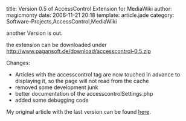 title: Version 0.5 of AccessControl Extension for MediaWiki
author: magicmonty
date: 2006-11-21 20:18
template: article.jade
category: Software-Projects,AccessControl,MediaWiki

another Version is out.

the extension can be downloaded under http://www.pagansoft.de/download/accesscontrol-0.5.zip

<span class="more"></span>

Changes:

* Articles with the accesscontrol tag are now touched in advance to displaying it, so the page will not read from the cache
* removed some development junk 
* better documentation of the accesscontrolSettings.php
* added some debugging code

My original article with the last version can be found [here](http://blog.pagansoft.de/articles/seitenbasierte-gruppen-zugriffskontrolle-fuer-mediawiki).